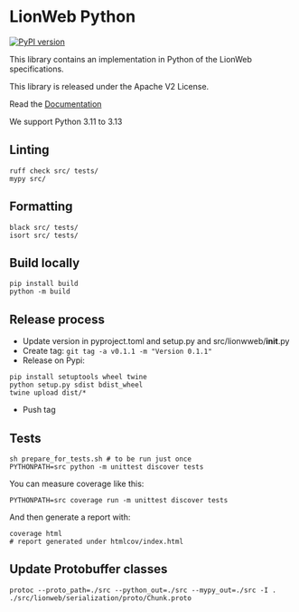 # LionWeb Python

[![PyPI version](https://img.shields.io/pypi/v/lionweb)](https://pypi.org/project/lionweb-python/)

This library contains an implementation in Python of the LionWeb specifications.

This library is released under the Apache V2 License.

Read the [Documentation](https://lionweb.io/lionweb-python)

We support Python 3.11 to 3.13

## Linting

```
ruff check src/ tests/
mypy src/
```

## Formatting

```
black src/ tests/
isort src/ tests/
```

## Build locally

```
pip install build
python -m build
```

## Release process

* Update version in pyproject.toml and setup.py and src/lionwweb/__init__.py
* Create tag: `git tag -a v0.1.1 -m "Version 0.1.1"`
* Release on Pypi:

```
pip install setuptools wheel twine
python setup.py sdist bdist_wheel
twine upload dist/* 
```
* Push tag

## Tests

```
sh prepare_for_tests.sh # to be run just once
PYTHONPATH=src python -m unittest discover tests
```

You can measure coverage like this:
```
PYTHONPATH=src coverage run -m unittest discover tests
```

And then generate a report with:
```
coverage html                                         
# report generated under htmlcov/index.html
```

## Update Protobuffer classes

```
protoc --proto_path=./src --python_out=./src --mypy_out=./src -I . ./src/lionweb/serialization/proto/Chunk.proto 
```